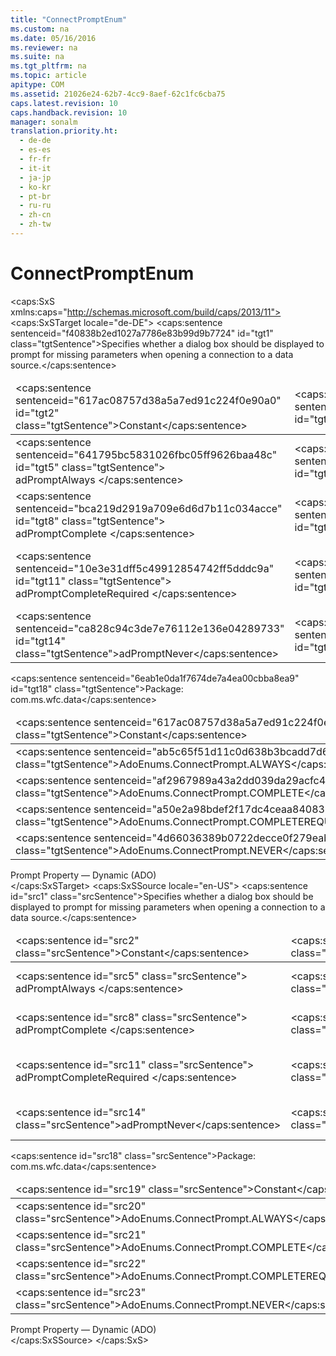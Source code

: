 ```yaml
---
title: "ConnectPromptEnum"
ms.custom: na
ms.date: 05/16/2016
ms.reviewer: na
ms.suite: na
ms.tgt_pltfrm: na
ms.topic: article
apitype: COM
ms.assetid: 21026e24-62b7-4cc9-8aef-62c1fc6cba75
caps.latest.revision: 10
caps.handback.revision: 10
manager: sonalm
translation.priority.ht: 
  - de-de
  - es-es
  - fr-fr
  - it-it
  - ja-jp
  - ko-kr
  - pt-br
  - ru-ru
  - zh-cn
  - zh-tw
---
```

# ConnectPromptEnum
<?xml version="1.0" encoding="utf-8"?>
<caps:SxS xmlns:caps="http://schemas.microsoft.com/build/caps/2013/11">
  <caps:SxSTarget locale="de-DE">
    <developerReferenceWithoutSyntaxDocument xsi:schemaLocation="http://ddue.schemas.microsoft.com/authoring/2003/5 http://dduestorage.blob.core.windows.net/ddueschema/developer.xsd" xmlns="http://ddue.schemas.microsoft.com/authoring/2003/5" xmlns:xlink="http://www.w3.org/1999/xlink" xmlns:xsi="http://www.w3.org/2001/XMLSchema-instance">
      <introduction>
        <para>
          <caps:sentence sentenceid="f40838b2ed1027a7786e83b99d9b7724" id="tgt1" class="tgtSentence">Specifies whether a dialog box should be displayed to prompt for missing parameters when opening a connection to a data source.</caps:sentence>
        </para>
        <table>
          <thead>
            <tr>
              <TD>
                <para>
                  <caps:sentence sentenceid="617ac08757d38a5a7ed91c224f0e90a0" id="tgt2" class="tgtSentence">Constant</caps:sentence>
                </para>
              </TD>
              <TD>
                <para>
                  <caps:sentence sentenceid="2063c1608d6e0baf80249c42e2be5804" id="tgt3" class="tgtSentence">Value</caps:sentence>
                </para>
              </TD>
              <TD>
                <para>
                  <caps:sentence sentenceid="67daf92c833c41c95db874e18fcb2786" id="tgt4" class="tgtSentence">Description</caps:sentence>
                </para>
              </TD>
            </tr>
          </thead>
          <tbody>
            <tr>
              <TD>
                <para>
                  <caps:sentence sentenceid="641795bc5831026fbc05ff9626baa48c" id="tgt5" class="tgtSentence">
                    <legacyBold>adPromptAlways</legacyBold> </caps:sentence>
                </para>
              </TD>
              <TD>
                <para>
                  <caps:sentence sentenceid="c4ca4238a0b923820dcc509a6f75849b" id="tgt6" class="tgtSentence">1</caps:sentence>
                </para>
              </TD>
              <TD>
                <para>
                  <caps:sentence sentenceid="875fa05da2d380044c9a59b0fd799363" id="tgt7" class="tgtSentence">Prompts always.</caps:sentence>
                </para>
              </TD>
            </tr>
            <tr>
              <TD>
                <para>
                  <caps:sentence sentenceid="bca219d2919a709e6d6d7b11c034acce" id="tgt8" class="tgtSentence">
                    <legacyBold>adPromptComplete</legacyBold> </caps:sentence>
                </para>
              </TD>
              <TD>
                <para>
                  <caps:sentence sentenceid="c81e728d9d4c2f636f067f89cc14862c" id="tgt9" class="tgtSentence">2</caps:sentence>
                </para>
              </TD>
              <TD>
                <para>
                  <caps:sentence sentenceid="37dddbf6df68d036ebb432deba6d47ec" id="tgt10" class="tgtSentence">Prompts if more information is required.</caps:sentence>
                </para>
              </TD>
            </tr>
            <tr>
              <TD>
                <para>
                  <caps:sentence sentenceid="10e3e31dff5c49912854742ff5dddc9a" id="tgt11" class="tgtSentence">
                    <legacyBold>adPromptCompleteRequired</legacyBold> </caps:sentence>
                </para>
              </TD>
              <TD>
                <para>
                  <caps:sentence sentenceid="eccbc87e4b5ce2fe28308fd9f2a7baf3" id="tgt12" class="tgtSentence">3</caps:sentence>
                </para>
              </TD>
              <TD>
                <para>
                  <caps:sentence sentenceid="048c0426244078e623e514116afdb1c3" id="tgt13" class="tgtSentence">Prompts if more information is required but optional parameters are not allowed.</caps:sentence>
                </para>
              </TD>
            </tr>
            <tr>
              <TD>
                <para>
                  <legacyBold>
                    <caps:sentence sentenceid="ca828c94c3de7e76112e136e04289733" id="tgt14" class="tgtSentence">adPromptNever</caps:sentence>
                  </legacyBold>
                </para>
              </TD>
              <TD>
                <para>
                  <caps:sentence sentenceid="a87ff679a2f3e71d9181a67b7542122c" id="tgt15" class="tgtSentence">4</caps:sentence>
                </para>
              </TD>
              <TD>
                <para>
                  <caps:sentence sentenceid="1ebc565feaad799a5d30d3e2c87e844a" id="tgt16" class="tgtSentence">Never prompts.</caps:sentence>
                </para>
              </TD>
            </tr>
          </tbody>
        </table>
      </introduction>
      <section>
        <title>
          <caps:sentence sentenceid="a6dc3038423486f2c8833a3eba25ddab" id="tgt17" class="tgtSentence">ADO/WFC Equivalent</caps:sentence>
        </title>
        <content>
          <para>
            <caps:sentence sentenceid="6eab1e0da1f7674de7a4ea00cbba8ea9" id="tgt18" class="tgtSentence">Package: <legacyBold>com.ms.wfc.data</legacyBold></caps:sentence>
          </para>
          <table>
            <thead>
              <tr>
                <TD>
                  <para>
                    <caps:sentence sentenceid="617ac08757d38a5a7ed91c224f0e90a0" id="tgt19" class="tgtSentence">Constant</caps:sentence>
                  </para>
                </TD>
              </tr>
            </thead>
            <tbody>
              <tr>
                <TD>
                  <para>
                    <caps:sentence sentenceid="ab5c65f51d11c0d638b3bcadd7d60531" id="tgt20" class="tgtSentence">AdoEnums.ConnectPrompt.ALWAYS</caps:sentence>
                  </para>
                </TD>
              </tr>
              <tr>
                <TD>
                  <para>
                    <caps:sentence sentenceid="af2967989a43a2dd039da29acfc4de2f" id="tgt21" class="tgtSentence">AdoEnums.ConnectPrompt.COMPLETE</caps:sentence>
                  </para>
                </TD>
              </tr>
              <tr>
                <TD>
                  <para>
                    <caps:sentence sentenceid="a50e2a98bdef2f17dc4ceaa840833062" id="tgt22" class="tgtSentence">AdoEnums.ConnectPrompt.COMPLETEREQUIRED</caps:sentence>
                  </para>
                </TD>
              </tr>
              <tr>
                <TD>
                  <para>
                    <caps:sentence sentenceid="4d66036389b0722decce0f279eab5305" id="tgt23" class="tgtSentence">AdoEnums.ConnectPrompt.NEVER</caps:sentence>
                  </para>
                </TD>
              </tr>
            </tbody>
          </table>
        </content>
      </section>
      <section>
        <title>
          <caps:sentence sentenceid="2f342d3be839cc5b67ae0de7d404b8e6" id="tgt24" class="tgtSentence">Applies To</caps:sentence>
        </title>
        <content>
          <para>
            <link xlink:href="c4f001b5-8d16-4d39-a42e-c0e2faaaceaf">Prompt Property — Dynamic (ADO)</link>
          </para>
        </content>
      </section>
      <relatedTopics></relatedTopics>
    </developerReferenceWithoutSyntaxDocument>
  </caps:SxSTarget>
  <caps:SxSSource locale="en-US">
    <developerReferenceWithoutSyntaxDocument xsi:schemaLocation="http://ddue.schemas.microsoft.com/authoring/2003/5 http://dduestorage.blob.core.windows.net/ddueschema/developer.xsd" xmlns="http://ddue.schemas.microsoft.com/authoring/2003/5" xmlns:xlink="http://www.w3.org/1999/xlink" xmlns:xsi="http://www.w3.org/2001/XMLSchema-instance">
      <introduction>
        <para>
          <caps:sentence id="src1" class="srcSentence">Specifies whether a dialog box should be displayed to prompt for missing parameters when opening a connection to a data source.</caps:sentence>
        </para>
        <table>
          <thead>
            <tr>
              <TD>
                <para>
                  <caps:sentence id="src2" class="srcSentence">Constant</caps:sentence>
                </para>
              </TD>
              <TD>
                <para>
                  <caps:sentence id="src3" class="srcSentence">Value</caps:sentence>
                </para>
              </TD>
              <TD>
                <para>
                  <caps:sentence id="src4" class="srcSentence">Description</caps:sentence>
                </para>
              </TD>
            </tr>
          </thead>
          <tbody>
            <tr>
              <TD>
                <para>
                  <caps:sentence id="src5" class="srcSentence">
                    <legacyBold>adPromptAlways</legacyBold> </caps:sentence>
                </para>
              </TD>
              <TD>
                <para>
                  <caps:sentence id="src6" class="srcSentence">1</caps:sentence>
                </para>
              </TD>
              <TD>
                <para>
                  <caps:sentence id="src7" class="srcSentence">Prompts always.</caps:sentence>
                </para>
              </TD>
            </tr>
            <tr>
              <TD>
                <para>
                  <caps:sentence id="src8" class="srcSentence">
                    <legacyBold>adPromptComplete</legacyBold> </caps:sentence>
                </para>
              </TD>
              <TD>
                <para>
                  <caps:sentence id="src9" class="srcSentence">2</caps:sentence>
                </para>
              </TD>
              <TD>
                <para>
                  <caps:sentence id="src10" class="srcSentence">Prompts if more information is required.</caps:sentence>
                </para>
              </TD>
            </tr>
            <tr>
              <TD>
                <para>
                  <caps:sentence id="src11" class="srcSentence">
                    <legacyBold>adPromptCompleteRequired</legacyBold> </caps:sentence>
                </para>
              </TD>
              <TD>
                <para>
                  <caps:sentence id="src12" class="srcSentence">3</caps:sentence>
                </para>
              </TD>
              <TD>
                <para>
                  <caps:sentence id="src13" class="srcSentence">Prompts if more information is required but optional parameters are not allowed.</caps:sentence>
                </para>
              </TD>
            </tr>
            <tr>
              <TD>
                <para>
                  <legacyBold>
                    <caps:sentence id="src14" class="srcSentence">adPromptNever</caps:sentence>
                  </legacyBold>
                </para>
              </TD>
              <TD>
                <para>
                  <caps:sentence id="src15" class="srcSentence">4</caps:sentence>
                </para>
              </TD>
              <TD>
                <para>
                  <caps:sentence id="src16" class="srcSentence">Never prompts.</caps:sentence>
                </para>
              </TD>
            </tr>
          </tbody>
        </table>
      </introduction>
      <section>
        <title>
          <caps:sentence id="src17" class="srcSentence">ADO/WFC Equivalent</caps:sentence>
        </title>
        <content>
          <para>
            <caps:sentence id="src18" class="srcSentence">Package: <legacyBold>com.ms.wfc.data</legacyBold></caps:sentence>
          </para>
          <table>
            <thead>
              <tr>
                <TD>
                  <para>
                    <caps:sentence id="src19" class="srcSentence">Constant</caps:sentence>
                  </para>
                </TD>
              </tr>
            </thead>
            <tbody>
              <tr>
                <TD>
                  <para>
                    <caps:sentence id="src20" class="srcSentence">AdoEnums.ConnectPrompt.ALWAYS</caps:sentence>
                  </para>
                </TD>
              </tr>
              <tr>
                <TD>
                  <para>
                    <caps:sentence id="src21" class="srcSentence">AdoEnums.ConnectPrompt.COMPLETE</caps:sentence>
                  </para>
                </TD>
              </tr>
              <tr>
                <TD>
                  <para>
                    <caps:sentence id="src22" class="srcSentence">AdoEnums.ConnectPrompt.COMPLETEREQUIRED</caps:sentence>
                  </para>
                </TD>
              </tr>
              <tr>
                <TD>
                  <para>
                    <caps:sentence id="src23" class="srcSentence">AdoEnums.ConnectPrompt.NEVER</caps:sentence>
                  </para>
                </TD>
              </tr>
            </tbody>
          </table>
        </content>
      </section>
      <section>
        <title>
          <caps:sentence id="src24" class="srcSentence">Applies To</caps:sentence>
        </title>
        <content>
          <para>
            <link xlink:href="c4f001b5-8d16-4d39-a42e-c0e2faaaceaf">Prompt Property — Dynamic (ADO)</link>
          </para>
        </content>
      </section>
      <relatedTopics></relatedTopics>
    </developerReferenceWithoutSyntaxDocument>
  </caps:SxSSource>
</caps:SxS>